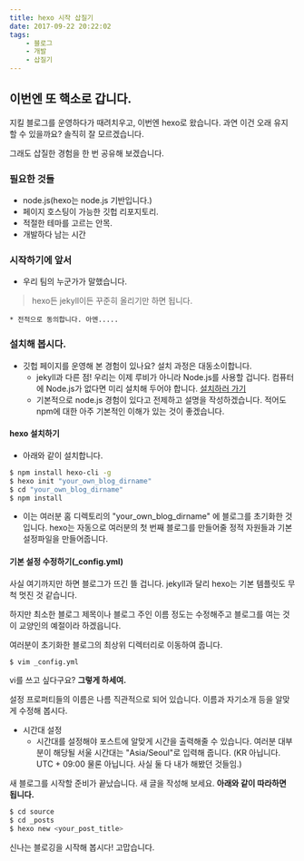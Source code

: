 ```yaml
---
title: hexo 시작 삽질기
date: 2017-09-22 20:22:02
tags: 
	- 블로그
	- 개발
	- 삽질기
---
```


## 이번엔 또 핵소로 갑니다. 

지킬 블로그를 운영하다가 때려치우고, 이번엔 hexo로 왔습니다. 과연 이건 오래 유지할 수 있을까요? 솔직히 잘 모르겠습니다. 

그래도 삽질한 경험을 한 번 공유해 보겠습니다. 

### 필요한 것들
* node.js(hexo는 node.js 기반입니다.) 
* 페이지 호스팅이 가능한 깃헙 리포지토리. 
* 적절한 테마를 고르는 안목. 
* 개발하다 남는 시간 

### 시작하기에 앞서
* 우리 팀의 누군가가 말했습니다. 
> hexo든 jekyll이든 꾸준히 올리기만 하면 됩니다.

	* 전적으로 동의합니다. 아멘.....

### 설치해 봅시다. 
* 깃헙 페이지를 운영해 본 경험이 있나요? 설치 과정은 대동소이합니다. 
	* jekyll과 다른 점! 우리는 이제 루비가 아니라 Node.js를 사용할 겁니다. 컴퓨터에 Node.js가 없다면 미리 설치해 두어야 합니다. [설치하러 가기](https://nodejs.org)
	* 기본적으로 node.js 경험이 있다고 전제하고 설명을 작성하겠습니다. 적어도 npm에 대한 아주 기본적인 이해가 있는 것이 좋겠습니다. 

#### hexo 설치하기
* 아래와 같이 설치합니다. 
```bash
$ npm install hexo-cli -g
$ hexo init "your_own_blog_dirname"
$ cd "your_own_blog_dirname"
$ npm install
```

* 이는 여러분 홈 디렉토리의 "your_own_blog_dirname" 에 블로그를 초기화한 것입니다. hexo는 자동으로 여러분의 첫 번째 블로그를 만들어줄 정적 자원들과 기본 설정파일을 만들어줍니다. 

#### 기본 설정 수정하기(_config.yml)
사실 여기까지만 하면 블로그가 뜨긴 뜰 겁니다. jekyll과 달리 hexo는 기본 템플릿도 무척 멋진 것 같습니다. 

하지만 최소한 블로그 제목이나 블로그 주인 이름 정도는 수정해주고 블로그를 여는 것이 교양인의 예절이라 하겠읍니다. 

여러분이 초기화한 블로그의 최상위 디렉터리로 이동하여 줍니다.
```bash
$ vim _config.yml
```
vi를 쓰고 싶다구요? **그렇게 하세여.**

설정 프로퍼티들의 이름은 나름 직관적으로 되어 있습니다. 이름과 자기소개 등을 알맞게 수정해 봅시다. 

* 시간대 설정
	* 시간대를 설정해야 포스트에 알맞게 시간을 출력해줄 수 있습니다. 여러분 대부분이 해당될 서울 시간대는 "Asia/Seoul"로 입력해 줍니다. (KR 아닙니다. UTC + 09:00 물론 아닙니다. 사실 둘 다 내가 해봤던 것들임.) 

새 블로그를 시작할 준비가 끝났습니다. 새 글을 작성해 보세요. 
**아래와 같이 따라하면 됩니다.**

```bash
$ cd source
$ cd _posts
$ hexo new <your_post_title>
```

신나는 블로깅을 시작해 봅시다! 고맙습니다. 

